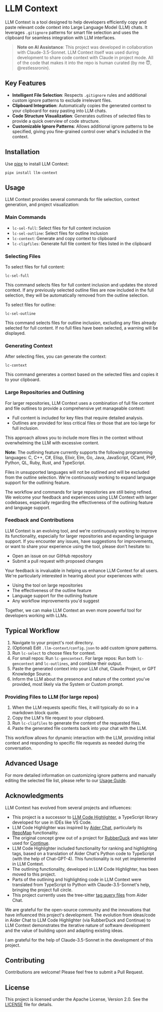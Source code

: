 # LLM Context

LLM Context is a tool designed to help developers efficiently copy and paste relevant code context into Large Language Model (LLM) chats. It leverages `.gitignore` patterns for smart file selection and uses the clipboard for seamless integration with LLM interfaces.

> **Note on AI Assistance**: This project was developed in collaboration with Claude-3.5-Sonnet. LLM Context itself was used during development to share code context with Claude in project mode. All of the code that makes it into the repo is human curated (by me 😇, @restlessronin).

## Key Features

- **Intelligent File Selection**: Respects `.gitignore` rules and additional custom ignore patterns to exclude irrelevant files.
- **Clipboard Integration**: Automatically copies the generated context to your clipboard for easy pasting into LLM chats.
- **Code Structure Visualization**: Generates outlines of selected files to provide a quick overview of code structure.
- **Customizable Ignore Patterns**: Allows additional ignore patterns to be specified, giving you fine-grained control over what's included in the context.

## Installation

Use [pipx](https://pypa.github.io/pipx/) to install LLM Context:

```
pipx install llm-context
```

## Usage

LLM Context provides several commands for file selection, context generation, and project visualization:

### Main Commands

- `lc-sel-full`: Select files for full content inclusion
- `lc-sel-outline`: Select files for outline inclusion
- `lc-context`: Generate and copy context to clipboard
- `lc-clipfiles`: Generate full file content for files listed in the clipboard

### Selecting Files

To select files for full content:

```
lc-sel-full
```

This command selects files for full content inclusion and updates the stored context. If any previously selected outline files are now included in the full selection, they will be automatically removed from the outline selection.

To select files for outline:

```
lc-sel-outline
```

This command selects files for outline inclusion, excluding any files already selected for full content. If no full files have been selected, a warning will be displayed.

### Generating Context

After selecting files, you can generate the context:

```
lc-context
```

This command generates a context based on the selected files and copies it to your clipboard.

### Large Repositories and Outlining

For larger repositories, LLM Context uses a combination of full file content and file outlines to provide a comprehensive yet manageable context:

- Full content is included for key files that require detailed analysis.
- Outlines are provided for less critical files or those that are too large for full inclusion.

This approach allows you to include more files in the context without overwhelming the LLM with excessive content.

**Note:** The outlining feature currently supports the following programming languages:
C, C++, C#, Elisp, Elixir, Elm, Go, Java, JavaScript, OCaml, PHP, Python, QL, Ruby, Rust, and TypeScript.

Files in unsupported languages will not be outlined and will be excluded from the outline selection. We're continuously working to expand language support for the outlining feature.

The workflow and commands for large repositories are still being refined. We welcome your feedback and experiences using LLM Context with larger codebases, especially regarding the effectiveness of the outlining feature and language support.

### Feedback and Contributions

LLM Context is an evolving tool, and we're continuously working to improve its functionality, especially for larger repositories and expanding language support. If you encounter any issues, have suggestions for improvements, or want to share your experience using the tool, please don't hesitate to:

- Open an issue on our GitHub repository
- Submit a pull request with proposed changes

Your feedback is invaluable in helping us enhance LLM Context for all users. We're particularly interested in hearing about your experiences with:

- Using the tool on large repositories
- The effectiveness of the outline feature
- Language support for the outlining feature
- Any workflow improvements you'd suggest

Together, we can make LLM Context an even more powerful tool for developers working with LLMs.


## Typical Workflow

1. Navigate to your project's root directory.
2. (Optional) Edit `.llm-context/config.json` to add custom ignore patterns.
3. Run `lc-select` to choose files for context.
4. For small repos: Run `lc-gencontext`.
   For large repos: Run both `lc-gencontext` and `lc-outlines`, and combine their output.
5. Paste the generated context into your LLM chat, Claude Project, or GPT Knowledge Source.
6. Inform the LLM about the presence and nature of the context you've provided, most likely via the System or Custom prompt.

### Providing Files to LLM (for large repos)

1. When the LLM requests specific files, it will typically do so in a markdown block quote.
2. Copy the LLM's file request to your clipboard.
3. Run `lc-clipfiles` to generate the content of the requested files.
4. Paste the generated file contents back into your chat with the LLM.

This workflow allows for dynamic interaction with the LLM, providing initial context and responding to specific file requests as needed during the conversation.

## Advanced Usage

For more detailed information on customizing ignore patterns and manually editing the selected file list, please refer to our [Usage Guide](docs/USAGE.md).

## Acknowledgments

LLM Context has evolved from several projects and influences:

- This project is a successor to [LLM Code Highlighter](https://github.com/restlessronin/llm-code-highlighter), a TypeScript library developed for use in IDEs like VS Code.
- LLM Code Highlighter was inspired by [Aider Chat](https://github.com/paul-gauthier/aider), particularly its [RepoMap](https://aider.chat/docs/repomap.html) functionality.
- The original concept grew out of a project for [RubberDuck](https://github.com/rubberduck-ai/rubberduck-vscode) and was later used for [Continue](https://github.com/continuedev/continuedev).
- LLM Code Highlighter included functionality for ranking and highlighting tags, based on a translation of Aider Chat's Python code to TypeScript (with the help of Chat-GPT-4). This functionality is not yet implemented in LLM Context.
- The outlining functionality, developed in LLM Code Highlighter, has been moved to this project.
- Parts of the outlining and highlighting code in LLM Context were translated from TypeScript to Python with Claude-3.5-Sonnet's help, bringing the project full circle.
- This project currently uses the tree-sitter [tag query files](src/llm_context/highlighter/tag-qry/) from Aider Chat.

We are grateful for the open-source community and the innovations that have influenced this project's development. The evolution from ideas/code in Aider Chat to LLM Code Highlighter (via RubberDuck and Continue) to LLM Context demonstrates the iterative nature of software development and the value of building upon and adapting existing ideas.

I am grateful for the help of Claude-3.5-Sonnet in the development of this project.

## Contributing

Contributions are welcome! Please feel free to submit a Pull Request.

## License

This project is licensed under the Apache License, Version 2.0. See the [LICENSE](LICENSE) file for details.
